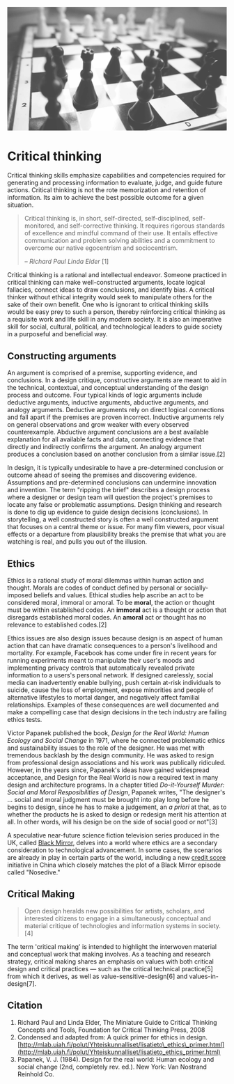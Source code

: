 ![](/assets/critical-thinking-chess.jpg)

# Critical thinking

Critical thinking skills emphasize capabilities and competencies required for generating and processing information to evaluate, judge, and guide future actions. Critical thinking is not the rote memorization and retention of information. Its aim to achieve the best possible outcome for a given situation.

> Critical thinking is, in short, self-directed, self-disciplined, self-monitored, and self-corrective thinking. It requires rigorous standards of excellence and mindful command of their use. It entails effective communication and problem solving abilities and a commitment to overcome our native egocentrism and sociocentrism.
>
> – _Richard Paul Linda Elder_ \[1\]

Critical thinking is a rational and intellectual endeavor. Someone practiced in critical thinking can make well-constructed arguments, locate logical fallacies, connect ideas to draw conclusions, and identify bias. A critical thinker without ethical integrity would seek to manipulate others for the sake of their own benefit. One who is ignorant to critical thinking skills would be easy prey to such a person, thereby reinforcing critical thinking as a requisite work and life skill in any modern society. It is also an imperative skill for social, cultural, political, and technological leaders to guide society in a purposeful and beneficial way.

## Constructing arguments

An argument is comprised of a premise, supporting evidence, and conclusions. In a design critique, constructive arguments are meant to aid in the technical, contextual, and conceptual understanding of the design process and outcome. Four typical kinds of logic arguments include deductive arguments, inductive arguments, abductive arguments, and analogy arguments. Deductive arguments rely on direct logical connections and fall apart if the premises are proven incorrect. Inductive arguments rely on general observations and grow weaker with every observed counterexample. Abductive argument conclusions are a best available explanation for all available facts and data, connecting evidence that directly and indirectly confirms the argument. An analogy argument produces a conclusion based on another conclusion from a similar issue.\[2\]

In design, it is typically undesirable to have a pre-determined conclusion or outcome ahead of seeing the premises and discovering evidence. Assumptions and pre-determined conclusions can undermine innovation and invention. The term "ripping the brief" describes a design process where a designer or design team will question the project's premises to locate any false or problematic assumptions. Design thinking and research is done to dig up evidence to guide design decisions \(conclusions\). In storytelling, a well constructed story is often a well constructed argument that focuses on a central theme or issue. For many film viewers, poor visual effects or a departure from plausibility breaks the premise that what you are watching is real, and pulls you out of the illusion.

## Ethics

Ethics is a rational study of moral dilemmas within human action and thought. Morals are codes of conduct defined by personal or socially-imposed beliefs and values. Ethical studies help ascribe an act to be considered moral, immoral or amoral. To be **moral**, the action or thought must be within established codes. An **immoral** act is a thought or action that disregards established moral codes. An **amoral** act or thought has no relevance to established codes.\[2\]

Ethics issues are also design issues because design is an aspect of human action that can have dramatic consequences to a person's livelihood and mortality. For example, Facebook has come under fire in recent years for running experiments meant to manipulate their user's moods and implementing privacy controls that automatically revealed private information to a users's personal network. If designed carelessly, social media can inadvertently enable bullying, push certain at-risk individuals to suicide, cause the loss of employment, expose minorities and people of alternative lifestyles to mortal danger, and negatively affect familial relationships. Examples of these consequences are well documented and make a compelling case that design decisions in the tech industry are failing ethics tests.

Victor Papanek published the book, _Design for the Real World: Human Ecology and Social Change_ in 1971, where he connected problematic ethics and sustainability issues to the role of the designer. He was met with tremendous backlash by the design community. He was asked to resign from professional design associations and his work was publically ridiculed. However, in the years since, Papanek's ideas have gained widespread acceptance, and Design for the Real World is now a required text in many design and architecture programs. In a chapter titled _Do-it-Yourself Murder: Social and Moral Resposibilities of Design_, Papanek writes,  "The designer's ... social and moral judgment must be brought into play long before he begins to design, since he has to make a judgement, an _a priori_ at that, as to whether the products he is asked to design or redesign merit his attention at all. In other words, will his design be on the side of social good or not"\[3\]

A speculative near-future science fiction television series produced in the UK, called [Black Mirror](http://www.imdb.com/title/tt2085059/), delves into a world where ethics are a secondary consideration to technological advancement. In some cases, the scenarios are already in play in certain parts of the world, including a new [credit score](http://www.businessinsider.com/china-social-credit-score-like-black-mirror-2016-10) initiative in China which closely matches the plot of a Black Mirror episode called "Nosedive."

## Critical Making

> Open design heralds new possibilities for artists, scholars, and interested citizens to engage in a simultaneously conceptual and material critique of technologies and information systems in society.\[4\]

The term 'critical making' is intended to highlight the interwoven material and conceptual work that making involves. As a teaching and research strategy, critical making shares an emphasis on values with both critical design and critical practices — such as the critical technical practice\[5\] from which it derives, as well as value-sensitive-design\[6\] and values-in-design\[7\].

## Citation

1. Richard Paul and Linda Elder, The Miniature Guide to Critical Thinking Concepts and Tools, Foundation for Critical Thinking Press, 2008
2. Condensed and adapted from: A quick primer for ethics in design. [http://mlab.uiah.fi/polut/Yhteiskunnalliset/lisatieto\_ethics\_primer.html](http://mlab.uiah.fi/polut/Yhteiskunnalliset/lisatieto_ethics_primer.html)
3. Papanek, V. J. \(1984\). Design for the real world: Human ecology and social change \(2nd, completely rev. ed.\). New York: Van Nostrand Reinhold Co.



